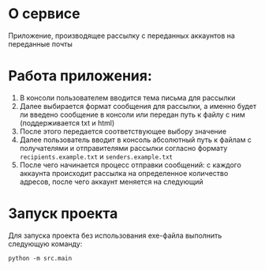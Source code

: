 # О сервисе
Приложение, производящее рассылку с переданных аккаунтов на переданные почты

# Работа приложения:
1. В консоли пользователем вводится тема письма для рассылки
2. Далее выбирается формат сообщения для рассылки, а именно будет ли введено сообщение в консоли или передан путь к файлу с ним (поддерживается txt и html)
3. После этого передается соответствующее выбору значение
4. Далее пользователь вводит в консоль абсолютный путь к файлам с получателями и отправителями рассылки согласно формату `recipients.example.txt` и `senders.example.txt`
5. После чего начинается процесс отправки сообщений: с каждого аккаунта происходит рассылка на определенное количество адресов, после чего аккаунт меняется на следующий

# Запуск проекта
Для запуска проекта без использования exe-файла выполнить следующую команду:
```
python -m src.main
```
